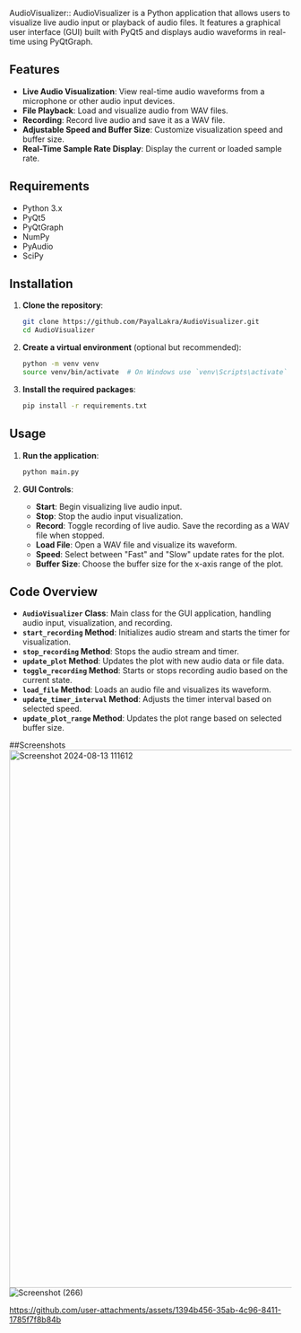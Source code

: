 AudioVisualizer:: AudioVisualizer is a Python application that allows users to visualize live audio input or playback of audio files. It features a graphical user interface (GUI) built with PyQt5 and displays audio waveforms in real-time using PyQtGraph.

## Features

- **Live Audio Visualization**: View real-time audio waveforms from a microphone or other audio input devices.
- **File Playback**: Load and visualize audio from WAV files.
- **Recording**: Record live audio and save it as a WAV file.
- **Adjustable Speed and Buffer Size**: Customize visualization speed and buffer size.
- **Real-Time Sample Rate Display**: Display the current or loaded sample rate.

## Requirements

- Python 3.x
- PyQt5
- PyQtGraph
- NumPy
- PyAudio
- SciPy

## Installation

1. **Clone the repository**:
    ```bash
    git clone https://github.com/PayalLakra/AudioVisualizer.git
    cd AudioVisualizer
    ```

2. **Create a virtual environment** (optional but recommended):
    ```bash
    python -m venv venv
    source venv/bin/activate  # On Windows use `venv\Scripts\activate`
    ```

3. **Install the required packages**:
    ```bash
    pip install -r requirements.txt
    ```

## Usage

1. **Run the application**:
    ```bash
    python main.py
    ```

2. **GUI Controls**:
    - **Start**: Begin visualizing live audio input.
    - **Stop**: Stop the audio input visualization.
    - **Record**: Toggle recording of live audio. Save the recording as a WAV file when stopped.
    - **Load File**: Open a WAV file and visualize its waveform.
    - **Speed**: Select between "Fast" and "Slow" update rates for the plot.
    - **Buffer Size**: Choose the buffer size for the x-axis range of the plot.

## Code Overview

- **`AudioVisualizer` Class**: Main class for the GUI application, handling audio input, visualization, and recording.
- **`start_recording` Method**: Initializes audio stream and starts the timer for visualization.
- **`stop_recording` Method**: Stops the audio stream and timer.
- **`update_plot` Method**: Updates the plot with new audio data or file data.
- **`toggle_recording` Method**: Starts or stops recording audio based on the current state.
- **`load_file` Method**: Loads an audio file and visualizes its waveform.
- **`update_timer_interval` Method**: Adjusts the timer interval based on selected speed.
- **`update_plot_range` Method**: Updates the plot range based on selected buffer size.

##Screenshots
<img width="959" alt="Screenshot 2024-08-13 111612" src="https://github.com/user-attachments/assets/cb68eed7-3bfc-4c21-a9b8-f4b424525d14">
![Screenshot (266)](https://github.com/user-attachments/assets/185d399c-6453-4f0f-b9d2-0ce102c05302)



https://github.com/user-attachments/assets/1394b456-35ab-4c96-8411-1785f7f8b84b





